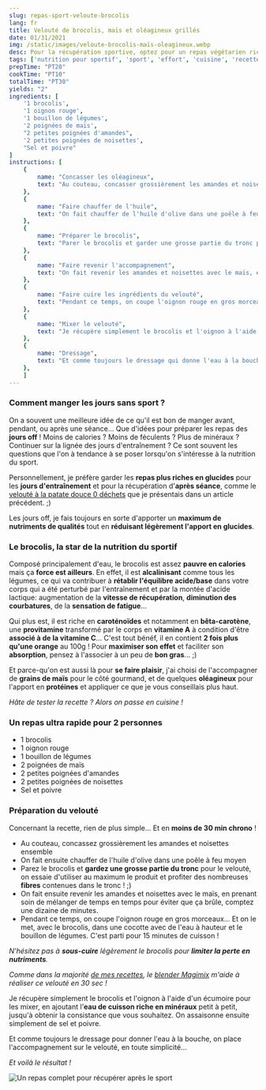 ```yaml
---
slug: repas-sport-veloute-brocolis
lang: fr
title: Velouté de brocolis, maïs et oléagineux grillés
date: 01/31/2021
img: /static/images/veloute-brocolis-maïs-oleagineux.webp
desc: Pour la récupération sportive, optez pour un repas végétarien riche en nutriments !
tags: ['nutrition pour sportif', 'sport', 'effort', 'cuisine', 'recette', 'bio', 'velouté', 'brocolis', 'maîs', 'végétarien', 'vitamines', 'minéraux', '0 déchets', 'oléagineux', 'amandes', 'noisettes']
prepTime: "PT20"
cookTime: "PT10"
totalTime: "PT30"
yields: "2"
ingredients: [
    '1 brocolis',
    '1 oignon rouge',
    '1 bouillon de légumes',
    '2 poignées de maïs',
    "2 petites poignées d'amandes",
    '2 petites poignées de noisettes',
    "Sel et poivre"
]
instructions: [
    {
        name: "Concasser les oléagineux",
        text: "Au couteau, concasser grossièrement les amandes et noisettes ensemble.",
    },
    {
        name: "Faire chauffer de l'huile",
        text: "On fait chauffer de l'huile d'olive dans une poêle à feu moyen",
    },
    {
        name: "Préparer le brocolis",
        text: "Parer le brocolis et garder une grosse partie du tronc pour le velouté, on essaie d'utiliser au maximum le produit !",
    },
    {
        name: "Faire revenir l'accompagnement",
        text: "On fait revenir les amandes et noisettes avec le maïs, en prenant soin de mélanger de temps en temps pour éviter que ça brûle, comptez une dizaine de minutes.",
    },
    {
        name: "Faire cuire les ingrédients du velouté",
        text: "Pendant ce temps, on coupe l'oignon rouge en gros morceaux... Et on le met, avec le brocolis, dans une cocotte avec de l'eau à hauteur et le bouillon de légumes. C'est parti pour 15min de cuisson !",
    },
    {
        name: "Mixer le velouté",
        text: "Je récupère simplement le brocolis et l'oignon à l'aide d'un écumoire pour les mixer, en ajoutant l'eau de cuisson petit à petit, jusqu'à obtenir la consistance que vous souhaitez. On assaisone ensuite simplement de sel et poivre.",
    },
    {
        name: "Dressage",
        text: "Et comme toujours le dressage qui donne l'eau à la bouche, on place l'acompagnement sur le velouté, en toute simplicité !",
    },
    ]
---
```


### Comment manger les jours sans sport ?

On a souvent une meilleure idée de ce qu'il est bon de manger avant, pendant, ou après une séance... Que d'idées pour préparer les repas des **jours off** ! Moins de calories ? Moins de féculents ? Plus de minéraux ? Continuer sur la lignée des jours d'entraînement ? Ce sont souvent les questions que l'on à tendance à se poser lorsqu'on s'intéresse à la nutrition du sport. 

Personnellement, je préfère garder les **repas plus riches en glucides** pour les **jours d'entraînement** et pour la récupération d'**après séance**, comme le [velouté à la patate douce 0 déchets](/nutrition/veloute-patates-douces-pois-chiches) que je présentais dans un article précédent. ;) 

Les jours off, je fais toujours en sorte d'apporter un **maximum de nutriments de qualités** tout en **réduisant légèrement l'apport en glucides**.

### Le brocolis, la star de la nutrition du sportif

Composé principalement d'eau, le brocolis est assez **pauvre en calories** mais ça **force est ailleurs**. En effet, il est **alcalinisant** comme tous les légumes, ce qui va contribuer à **rétablir l'équilibre acide/base** dans votre corps qui a été perturbé par l'entraînement et par la montée d'acide lactique: augmentation de la **vitesse de récupération**, **diminution des courbatures**, de la **sensation de fatigue**...  

Qui plus est, il est riche en **caroténoïdes** et notamment en **bêta-carotène**, une **provitamine** transformé par le corps en **vitamine A** à condition d'être **associé à de la vitamine C**... C'est tout bénéf, il en contient **2 fois plus qu'une orange** au 100g ! Pour **maximiser son effet** et faciliter son **absorption**, pensez à l'associer à un peu de **bon gras**... ;)

Et parce-qu'on est aussi là pour **se faire plaisir**, j'ai choisi de l'accompagner de **grains de maïs** pour le côté gourmand, et de quelques **oléagineux** pour l'apport en **protéines** et appliquer ce que je vous conseillais plus haut.

*Hâte de tester la recette ? Alors on passe en cuisine !*

### Un repas ultra rapide pour 2 personnes

- 1 brocolis
- 1 oignon rouge
- 1 bouillon de légumes
- 2 poignées de maïs
- 2 petites poignées d'amandes
- 2 petites poignées de noisettes
- Sel et poivre

### Préparation du velouté

Concernant la recette, rien de plus simple... Et en **moins de 30 min chrono** !

- Au couteau, concassez grossièrement les amandes et noisettes ensemble
- On fait ensuite chauffer de l'huile d'olive dans une poêle à feu moyen
- Parez le brocolis et **gardez une grosse partie du tronc** pour le velouté, on essaie d'utiliser au maximum le produit et profiter des nombreuses **fibres** contenues dans le tronc ! ;)
- On fait ensuite revenir les amandes et noisettes avec le maïs, en prenant soin de mélanger de temps en temps pour éviter que ça brûle, comptez une dizaine de minutes.
- Pendant ce temps, on coupe l'oignon rouge en gros morceaux... Et on le met, avec le brocolis, dans une cocotte avec de l'eau à hauteur et le bouillon de légumes. C'est parti pour 15 minutes de cuisson !

*N'hésitez pas à **sous-cuire** légèrement le brocolis pour **limiter la perte en nutriments**.*

*Comme dans la majorité [de mes recettes](/nutrition/ "Lien vers l'ensemble de mes recettes"), le [blender Magimix](https://amzn.to/3ppqoEt "Lien vers le blender que j'utilise au quotidien") m'aide à réaliser ce velouté en 30 sec !*

Je récupère simplement le brocolis et l'oignon à l'aide d'un écumoire pour les mixer, en ajoutant l'**eau de cuisson riche en minéraux** petit à petit, jusqu'à obtenir la consistance que vous souhaitez. On assaisonne ensuite simplement de sel et poivre.

Et comme toujours le dressage pour donner l'eau à la bouche, on place l'accompagnement sur le velouté, en toute simplicité...

*Et voilà le résultat !*

![Un repas complet pour récupérer après le sport](/static/images/veloute-brocolis-maïs-oleagineux.webp)